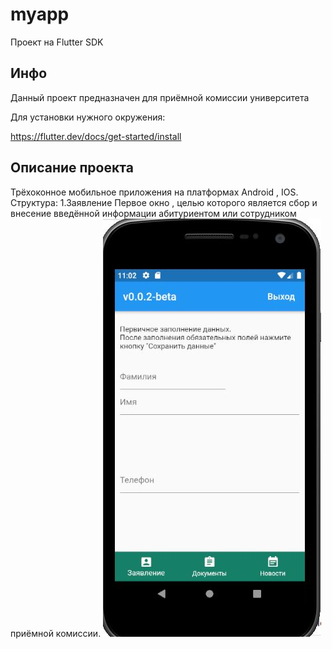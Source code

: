 # myapp

Проект на Flutter SDK

## Инфо

Данный проект предназначен для приёмной комиссии университета

Для установки нужного окружения:

https://flutter.dev/docs/get-started/install

## Описание проекта

Трёхоконное мобильное приложения на платформах Android , IOS. 
Структура:
1.Заявление
Первое окно , целью которого является сбор и внесение введённой информации абитуриентом или сотрудником приёмной комиссии.
![Image alt](https://github.com/enderoasis/admissionApp/blob/master/assets/pic1.JPG)
